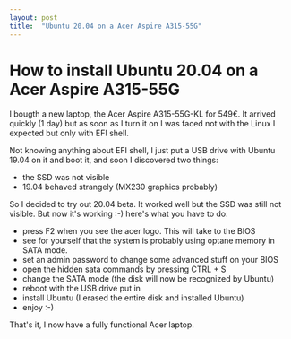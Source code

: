 ```yaml
---
layout: post
title:  "Ubuntu 20.04 on a Acer Aspire A315-55G"
---
```



# How to install Ubuntu 20.04 on a Acer Aspire A315-55G

I bougth a new laptop, the Acer Aspire A315-55G-KL for 549€. It arrived quickly (1 day) but as soon as I turn it on I was faced not with the Linux I expected but only with EFI shell.

Not knowing anything about EFI shell, I just put a USB drive with Ubuntu 19.04 on it and boot it, and soon I discovered two things:
- the SSD was not visible
- 19.04 behaved strangely (MX230 graphics probably)

So I decided to try out 20.04 beta. It worked well but the SSD was still not visible. But now it's working :-) here's what you have to do:

- press F2 when you see the acer logo. This will take to the BIOS
- see for yourself that the system is probably using optane memory in SATA mode.
- set an admin password to change some advanced stuff on your BIOS
- open the hidden sata commands by pressing CTRL + S
- change the SATA mode (the disk will now be recognized by Ubuntu)
- reboot with the USB drive put in
- install Ubuntu (I erased the entire disk and installed Ubuntu)
- enjoy :-)

That's it, I now have a fully functional Acer laptop.